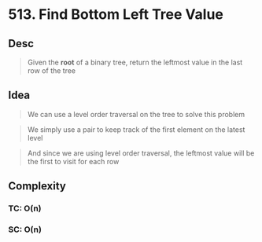 # 513. Find Bottom Left Tree Value

## Desc

> Given the **root** of a binary tree, return the leftmost value in the last row of the tree

## Idea

> We can use a level order traversal on the tree to solve this problem

> We simply use a pair to keep track of the first element on the latest level

> And since we are using level order traversal, the leftmost value will be the first to visit for each row

## Complexity

### TC: O(n)

### SC: O(n)